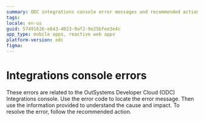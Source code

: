 ```yaml
---
summary: ODC integrations console error messages and recommended actions
tags: 
locale: en-us
guid: 57491626-e643-4023-9af2-9e25bfee3e4c
app_type: mobile apps, reactive web apps
platform-version: odc
figma:
---
```


# Integrations console errors

These errors are related to the OutSystems Developer Cloud (ODC) Integrations console. Use the error code to locate the error message. Then use the information provided to understand the cause and impact. To resolve the error, follow the recommended action.
